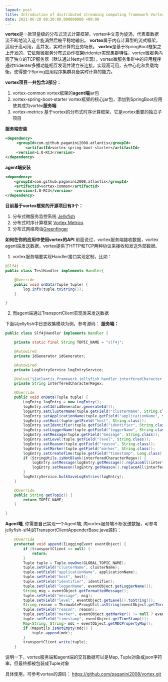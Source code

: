 ```yaml
---
layout: post
title: Introduction of distributed streaming computing framework Vortex
date: 2021-06-20 08:30:00.000000000 +09:00
---
```


**vortex**是一款轻量级的分布式流式计算框架。vortex中文意为旋涡，代表着数据流不断地流入这个旋涡然后被平稳地输出。
**vortex**属于内存计算型的流式框架，适用于高可用，高并发，实时计算的业务场景。
**vortex**是基于SpringBoot框架之上开发的，它依赖微服务分布式协作框架tridenter实现集群特性，vortex微服务内嵌了独立的TCP服务器（默认通过Netty4实现），vortex微服务集群中的应用程序通过tridenter多播功能相互发现并建立长连接，实现高可用，去中心化和负载均衡，使得整个Spring应用程序集群具备实时计算的能力。

**vortex项目一共包含3部分：**
1. vortex-common 
    vortex框架的**agent端**jar包
2. vortex-spring-boot-starter
    vortex框架的核心jar包，添加到SpringBoot应用使其成为vortex**服务端**
3. vortex-metrics
    基于vortex的分布式时序计算框架，它是vortex重要的独立子项目

**服务端安装**
``` xml
<dependency>
	 <groupId>com.github.paganini2008.atlantis</groupId>
         <artifactId>vortex-spring-boot-starter</artifactId>
	 <version>1.0-RC3</version>
</dependency>
```
**agent端安装**
``` xml
<dependency>
	<groupId>com.github.paganini2008.atlantis</groupId>
	<artifactId>vortex-common</artifactId>
	<version>1.0-RC3</version>
</dependency>
```

**目前基于vortex框架的开源项目有3个：**
1. 分布式微服务监控系统 [Jellyfish](https://www.jianshu.com/p/3f8c7ede0d59)
2. 分布式时序计算框架 [Vortex Metrics](https://www.jianshu.com/p/c5a0e4ae2fbd)
3. 分布式网络爬虫[Greenfinger](https://www.jianshu.com/p/a31ad3f57d04)

**如何在你的应用中使用vortex的API**
前面说过，vortex服务端接收数据，vortex agent端发送数据，vortex提供了HTTP和TCP两种协议来接收和发送外部数据。
1. vortex服务端要实现Handler接口实现定制，比如：
``` java
@Slf4j
public class TestHandler implements Handler{

	@Override
	public void onData(Tuple tuple) {
		log.info(tuple.toString());
	}

}
```
2. 而agent端通过TransportClient实现类来发送数据

下面以jellyfish中日志收集模块为例，参考源码：
**服务端：**
``` java
public class Slf4jHandler implements Handler {

	private static final String TOPIC_NAME = "slf4j";

	@Autowired
	private IdGenerator idGenerator;

	@Autowired
	private LogEntryService logEntryService;

	@Value("${atlantis.framework.jellyfish.handler.interferedCharacter:}")
	private String interferedCharacterRegex;

	@Override
	public void onData(Tuple tuple) {
		LogEntry logEntry = new LogEntry();
		logEntry.setId(idGenerator.generateId());
		logEntry.setClusterName(tuple.getField("clusterName", String.class));
		logEntry.setApplicationName(tuple.getField("applicationName", String.class));
		logEntry.setHost(tuple.getField("host", String.class));
		logEntry.setIdentifier(tuple.getField("identifier", String.class));
		logEntry.setLoggerName(tuple.getField("loggerName", String.class));
		logEntry.setMessage(tuple.getField("message", String.class));
		logEntry.setLevel(tuple.getField("level", String.class));
		logEntry.setReason(tuple.getField("reason", String.class));
		logEntry.setMarker(tuple.getField("marker", String.class));
		logEntry.setCreateTime(tuple.getField("timestamp", Long.class));
		if (StringUtils.isNotBlank(interferedCharacterRegex)) {
			logEntry.setMessage(logEntry.getMessage().replaceAll(interferedCharacterRegex, ""));
			logEntry.setReason(logEntry.getReason().replaceAll(interferedCharacterRegex, ""));
		}
		logEntryService.bulkSaveLogEntries(logEntry);
	}

	@Override
	public String getTopic() {
		return TOPIC_NAME;
	}

}
```

**Agent端**, 你需要自己实现一个Agent端, 向vortex服务端不断发送数据，可参考jellyfish-slf4j的TransportClientAppenderBase.java源码：
``` java
    @Override
	protected void append(ILoggingEvent eventObject) {
		if (transportClient == null) {
			return;
		}
		Tuple tuple = Tuple.newOne(GLOBAL_TOPIC_NAME);
		tuple.setField("clusterName", clusterName);
		tuple.setField("applicationName", applicationName);
		tuple.setField("host", host);
		tuple.setField("identifier", identifier);
		tuple.setField("loggerName", eventObject.getLoggerName());
		String msg = eventObject.getFormattedMessage();
		tuple.setField("message", msg);
		tuple.setField("level", eventObject.getLevel().toString());
		String reason = ThrowableProxyUtil.asString(eventObject.getThrowableProxy());
		tuple.setField("reason", reason);
		tuple.setField("marker", eventObject.getMarker() != null ? eventObject.getMarker().getName() : "");
		tuple.setField("timestamp", eventObject.getTimeStamp());
		Map<String, String> mdc = eventObject.getMDCPropertyMap();
		if (MapUtils.isNotEmpty(mdc)) {
			tuple.append(mdc);
		}
		transportClient.write(tuple);
	}
```
说明一下，vortex服务端和agent端的交互数据可以是Map, Tuple对象或json字符串，但最终都被包装成Tuple对象

具体使用，可参考vortex的源码：  https://github.com/paganini2008/vortex.git